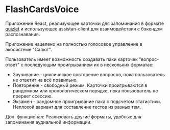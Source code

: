 # FlashCardsVoice
Приложение React, реализующее карточки для запоминания в формате [quizlet](https://quizlet.com/ru) и использующее assistan-client для взаимодействия с бэкендом распознавания.

Приложение нацелено на полностью голосовое управление в экосистеме "Салют".

Пользователь имеет возможность создавать паки карточек "вопрос-ответ" с последующим проигрыванием их в нескольких форматах:
* Заучивание - циклическое повторение вопросов, пока пользователь не ответит на всё правильно.
* Повторение - свободный режим. Карточки проигрываются в рандомном или хронологическом порядке, пока пользователь не прервет ссессию.
* Экзамен - рандомное проигрывание пака с подсчетом статистики. Неплохой вариант для составление тестов из разных тем.

Доп. функционал: Реализовать другие форматы, удобные для запоминания аудиальной информации.
